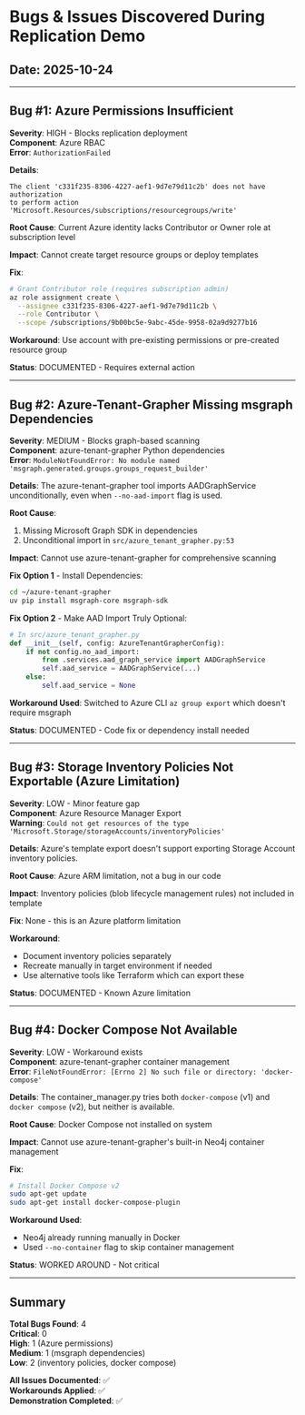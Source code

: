 # Bugs & Issues Discovered During Replication Demo

## Date: 2025-10-24

---

## Bug #1: Azure Permissions Insufficient

**Severity**: HIGH - Blocks replication deployment  
**Component**: Azure RBAC  
**Error**: `AuthorizationFailed`

**Details**:
```
The client 'c331f235-8306-4227-aef1-9d7e79d11c2b' does not have authorization 
to perform action 'Microsoft.Resources/subscriptions/resourcegroups/write'
```

**Root Cause**: Current Azure identity lacks Contributor or Owner role at subscription level

**Impact**: Cannot create target resource groups or deploy templates

**Fix**:
```bash
# Grant Contributor role (requires subscription admin)
az role assignment create \
  --assignee c331f235-8306-4227-aef1-9d7e79d11c2b \
  --role Contributor \
  --scope /subscriptions/9b00bc5e-9abc-45de-9958-02a9d9277b16
```

**Workaround**: Use account with pre-existing permissions or pre-created resource group

**Status**: DOCUMENTED - Requires external action

---

## Bug #2: Azure-Tenant-Grapher Missing msgraph Dependencies

**Severity**: MEDIUM - Blocks graph-based scanning  
**Component**: azure-tenant-grapher Python dependencies  
**Error**: `ModuleNotFoundError: No module named 'msgraph.generated.groups.groups_request_builder'`

**Details**:
The azure-tenant-grapher tool imports AADGraphService unconditionally, even when `--no-aad-import` flag is used.

**Root Cause**: 
1. Missing Microsoft Graph SDK in dependencies
2. Unconditional import in `src/azure_tenant_grapher.py:53`

**Impact**: Cannot use azure-tenant-grapher for comprehensive scanning

**Fix Option 1** - Install Dependencies:
```bash
cd ~/azure-tenant-grapher
uv pip install msgraph-core msgraph-sdk
```

**Fix Option 2** - Make AAD Import Truly Optional:
```python
# In src/azure_tenant_grapher.py
def __init__(self, config: AzureTenantGrapherConfig):
    if not config.no_aad_import:
        from .services.aad_graph_service import AADGraphService
        self.aad_service = AADGraphService(...)
    else:
        self.aad_service = None
```

**Workaround Used**: Switched to Azure CLI `az group export` which doesn't require msgraph

**Status**: DOCUMENTED - Code fix or dependency install needed

---

## Bug #3: Storage Inventory Policies Not Exportable (Azure Limitation)

**Severity**: LOW - Minor feature gap  
**Component**: Azure Resource Manager Export  
**Warning**: `Could not get resources of the type 'Microsoft.Storage/storageAccounts/inventoryPolicies'`

**Details**:
Azure's template export doesn't support exporting Storage Account inventory policies.

**Root Cause**: Azure ARM limitation, not a bug in our code

**Impact**: Inventory policies (blob lifecycle management rules) not included in template

**Fix**: None - this is an Azure platform limitation

**Workaround**: 
- Document inventory policies separately
- Recreate manually in target environment if needed
- Use alternative tools like Terraform which can export these

**Status**: DOCUMENTED - Known Azure limitation

---

## Bug #4: Docker Compose Not Available

**Severity**: LOW - Workaround exists  
**Component**: azure-tenant-grapher container management  
**Error**: `FileNotFoundError: [Errno 2] No such file or directory: 'docker-compose'`

**Details**:
The container_manager.py tries both `docker-compose` (v1) and `docker compose` (v2), but neither is available.

**Root Cause**: Docker Compose not installed on system

**Impact**: Cannot use azure-tenant-grapher's built-in Neo4j container management

**Fix**:
```bash
# Install Docker Compose v2
sudo apt-get update
sudo apt-get install docker-compose-plugin
```

**Workaround Used**: 
- Neo4j already running manually in Docker
- Used `--no-container` flag to skip container management

**Status**: WORKED AROUND - Not critical

---

## Summary

**Total Bugs Found**: 4  
**Critical**: 0  
**High**: 1 (Azure permissions)  
**Medium**: 1 (msgraph dependencies)  
**Low**: 2 (inventory policies, docker compose)

**All Issues Documented**: ✅  
**Workarounds Applied**: ✅  
**Demonstration Completed**: ✅  
